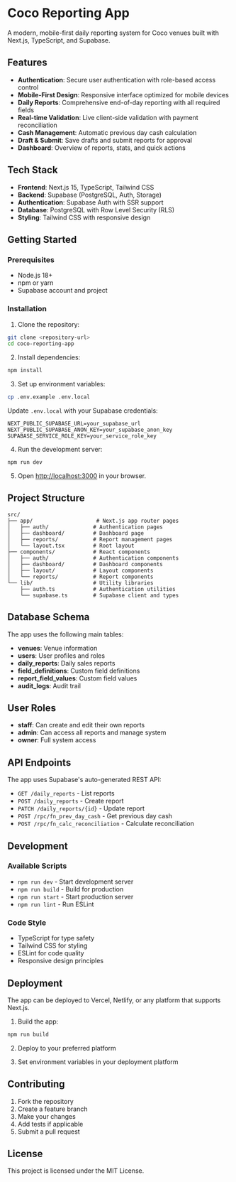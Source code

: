 # Coco Reporting App

A modern, mobile-first daily reporting system for Coco venues built with Next.js, TypeScript, and Supabase.

## Features

- **Authentication**: Secure user authentication with role-based access control
- **Mobile-First Design**: Responsive interface optimized for mobile devices
- **Daily Reports**: Comprehensive end-of-day reporting with all required fields
- **Real-time Validation**: Live client-side validation with payment reconciliation
- **Cash Management**: Automatic previous day cash calculation
- **Draft & Submit**: Save drafts and submit reports for approval
- **Dashboard**: Overview of reports, stats, and quick actions

## Tech Stack

- **Frontend**: Next.js 15, TypeScript, Tailwind CSS
- **Backend**: Supabase (PostgreSQL, Auth, Storage)
- **Authentication**: Supabase Auth with SSR support
- **Database**: PostgreSQL with Row Level Security (RLS)
- **Styling**: Tailwind CSS with responsive design

## Getting Started

### Prerequisites

- Node.js 18+ 
- npm or yarn
- Supabase account and project

### Installation

1. Clone the repository:
```bash
git clone <repository-url>
cd coco-reporting-app
```

2. Install dependencies:
```bash
npm install
```

3. Set up environment variables:
```bash
cp .env.example .env.local
```

Update `.env.local` with your Supabase credentials:
```env
NEXT_PUBLIC_SUPABASE_URL=your_supabase_url
NEXT_PUBLIC_SUPABASE_ANON_KEY=your_supabase_anon_key
SUPABASE_SERVICE_ROLE_KEY=your_service_role_key
```

4. Run the development server:
```bash
npm run dev
```

5. Open [http://localhost:3000](http://localhost:3000) in your browser.

## Project Structure

```
src/
├── app/                    # Next.js app router pages
│   ├── auth/              # Authentication pages
│   ├── dashboard/         # Dashboard page
│   ├── reports/           # Report management pages
│   └── layout.tsx         # Root layout
├── components/            # React components
│   ├── auth/              # Authentication components
│   ├── dashboard/         # Dashboard components
│   ├── layout/            # Layout components
│   └── reports/           # Report components
└── lib/                   # Utility libraries
    ├── auth.ts            # Authentication utilities
    └── supabase.ts        # Supabase client and types
```

## Database Schema

The app uses the following main tables:

- **venues**: Venue information
- **users**: User profiles and roles
- **daily_reports**: Daily sales reports
- **field_definitions**: Custom field definitions
- **report_field_values**: Custom field values
- **audit_logs**: Audit trail

## User Roles

- **staff**: Can create and edit their own reports
- **admin**: Can access all reports and manage system
- **owner**: Full system access

## API Endpoints

The app uses Supabase's auto-generated REST API:

- `GET /daily_reports` - List reports
- `POST /daily_reports` - Create report
- `PATCH /daily_reports/{id}` - Update report
- `POST /rpc/fn_prev_day_cash` - Get previous day cash
- `POST /rpc/fn_calc_reconciliation` - Calculate reconciliation

## Development

### Available Scripts

- `npm run dev` - Start development server
- `npm run build` - Build for production
- `npm run start` - Start production server
- `npm run lint` - Run ESLint

### Code Style

- TypeScript for type safety
- Tailwind CSS for styling
- ESLint for code quality
- Responsive design principles

## Deployment

The app can be deployed to Vercel, Netlify, or any platform that supports Next.js.

1. Build the app:
```bash
npm run build
```

2. Deploy to your preferred platform

3. Set environment variables in your deployment platform

## Contributing

1. Fork the repository
2. Create a feature branch
3. Make your changes
4. Add tests if applicable
5. Submit a pull request

## License

This project is licensed under the MIT License.